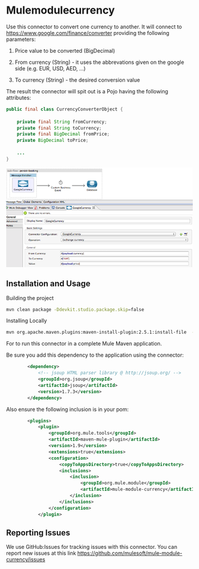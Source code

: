 
Mulemodulecurrency
=========================
Use this connector to convert one currency to another.
It will connect to https://www.google.com/finance/converter providing the following parameters:

1. Price value to be converted (BigDecimal)

2. From currency (String) - it uses the abbrevations given on the google side (e.g. EUR, USD, AED, ...)

3. To currency (String) - the desired conversion value

The result the connector will spit out is a Pojo having the following attributes:

```java
public final class CurrencyConverterObject {

    private final String fromCurrency;
    private final String toCurrency;
    private final BigDecimal fromPrice;
    private BigDecimal toPrice;

    ...
}
```

![Currency Converter Config](screenshot.png?raw=true "Currency Converter Config")


Installation and Usage
----------------------


Building the project
```bash
mvn clean package -Ddevkit.studio.package.skip=false
```
Installing Locally
```bash
mvn org.apache.maven.plugins:maven-install-plugin:2.5.1:install-file  -Dfile=/Users/pat/Documents/source/mule-module-currency/target/mule-module-currency-1.0-SNAPSHOT.jar -DgroupId=org.mule.module -DartifactId=mule-module-currency -Dversion=1.0-SNAPSHOT -Dpackaging=jar -DlocalRepositoryPath=/Users/pat/.m2/repository/
```

For to run this connector in a complete Mule Maven application.

Be sure you add this dependency to the application using the connector:
```xml
        <dependency>
            <!-- jsoup HTML parser library @ http://jsoup.org/ -->
            <groupId>org.jsoup</groupId>
            <artifactId>jsoup</artifactId>
            <version>1.7.3</version>
        </dependency>
```

Also ensure the following inclusion is in your pom:
```xml
		<plugins>
			<plugin>
				<groupId>org.mule.tools</groupId>
				<artifactId>maven-mule-plugin</artifactId>
				<version>1.9</version>
				<extensions>true</extensions>
				<configuration>
					<copyToAppsDirectory>true</copyToAppsDirectory>
					<inclusions>
                        <inclusion>
                     		<groupId>org.mule.module</groupId>
							<artifactId>mule-module-currency</artifactId>
                        </inclusion>
                    </inclusions>
				</configuration>
			</plugin>
```

Reporting Issues
----------------

We use GitHub:Issues for tracking issues with this connector. You can report new issues at this link https://github.com/mulesoft/mule-module-currency/issues